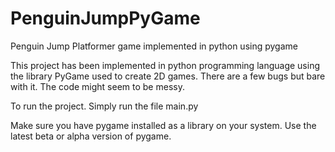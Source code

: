 # PenguinJumpPyGame
Penguin Jump Platformer game implemented in python using pygame

This project has been implemented in python programming language using the library PyGame used to create 2D games. There are a few bugs but bare with it. The code might seem to be messy. 

To run the project. Simply run the file main.py

Make sure you have pygame installed as a library on your system. Use the latest beta or alpha version of pygame.
